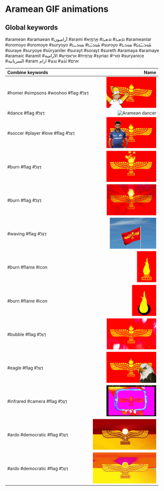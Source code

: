 # Aramean GIF animations

## Global keywords

#aramean #aramaean #آراميون #arami #ܐܪ̈ܡܝܐ# ܐܪܡܝܐ# אָרָמָיָא #arameanlar #oromoyo #oromoye #suryoyo #ܣܽܘܪܝܳܝܳܐ# ܣܘܪܝܝܐ #suroyo #ܣܽܘܪܝܳܝܽܘܬܳܐ# ܣܘܪܝܐ #suraye #suryoye #süryaniler #surayt #sorayt #sureth #aramaya #aramaye #aramaic #aramit #אֲרָמִית# אראמיש# الآرامية #syriac #סורי #suryanice #السريانية #aram ארם# ܐܳܪܳܡ# ܐܪܡ# ارام

| Combine keywords | Name |
| :-- | --: |
| #homer #simpsons #woohoo #flag #דֶגֶל | <img src="aramean-homer.gif" alt="Aramean homer flag" style="max-height: 100px"> |
| #dance #flag #דֶגֶל | <img src="aramean-dancer.gif" alt="Aramean dancer" style="max-height: 100px"> |
| #soccer #player #love #flag #דֶגֶל | <img src="aramean-soccer-love.gif" alt="Aramean flag soccer player love" style="max-height: 100px"> |
| #burn #flag #דֶגֶל | <img src="aramean-burning-flag1.gif" alt="Aramean burning flag" style="max-height: 100px"> |
| #burn #flag #דֶגֶל | <img src="aramean-burning-flag2.gif" alt="Aramean burning flag" style="max-height: 100px"> |
| #waving #flag #דֶגֶל | <img src="aramean-waving-flag.gif" alt="Aramean waving flag" style="max-height: 100px"> |
| #burn #flame #icon | <img src="aramean-burning-icon1.gif" alt="Aramean butning icon" style="max-height: 100px"> |
| #burn #flame #icon | <img src="aramean-burning-icon2.gif" alt="Aramean burning icon" style="max-height: 100px"> |
| #bubble #flag #דֶגֶל | <img src="aramean-bubble-flag1.gif" alt="Aramean bubble flag" style="max-height: 100px"> |
| #eagle #flag #דֶגֶל | <img src="aramean-eagle1.gif" alt="Aramean eagle" style="max-height: 100px"> |
| #infrared #camera #flag #דֶגֶל | <img src="aramean-infrared.gif" alt="Aramean infrared flag" style="max-height: 100px"> |
| #ardo #democratic #flag #דֶגֶל | <img src="aramean-ardo-democratic1.gif" alt="Aramean Democratic Organization" style="max-height: 100px"> |
| #ardo #democratic #flag #דֶגֶל | <img src="aramean-ardo-democratic2.gif" alt="Aramean Democratic Organization" style="max-height: 100px"> |
